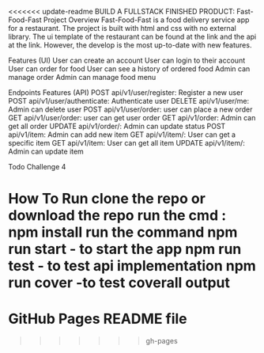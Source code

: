 <<<<<<< update-readme
BUILD A FULLSTACK FINISHED PRODUCT: Fast-Food-Fast
Project Overview
Fast-Food-Fast is a food delivery service app for a restaurant. The project is built with html and css with no external library. The ui template of the restaurant can be found at the link and the api at the link. However, the develop is the most up-to-date with new features.

Features (UI)
User can create an account
User can login to their account
User can order for food
User can see a history of ordered food
Admin can manage order
Admin can manage food menu

Endpoints Features (API)
POST api/v1/user/register: Register a new user 
POST api/v1/user/authenticate: Authenticate user
DELETE api/v1/user/me: Admin can delete user
POST api/v1/user/order: user can place a new order
GET api/v1/user/order: user can get user order
GET api/v1/order: Admin can get all order
UPDATE api/v1/order/: Admin can update status
POST api/v1/item: Admin can add new item
GET api/v1/item/: User can get a specific item
GET api/v1/item: User can get all item
UPDATE api/v1/item/: Admin can update item

Todo
Challenge 4

How To Run
clone the repo or download the repo
run the cmd : npm install
run the command npm run start - to start the app
npm run test - to test api implementation
npm run cover -to test coverall output
=======
#  GitHub Pages README file
>>>>>>> gh-pages
